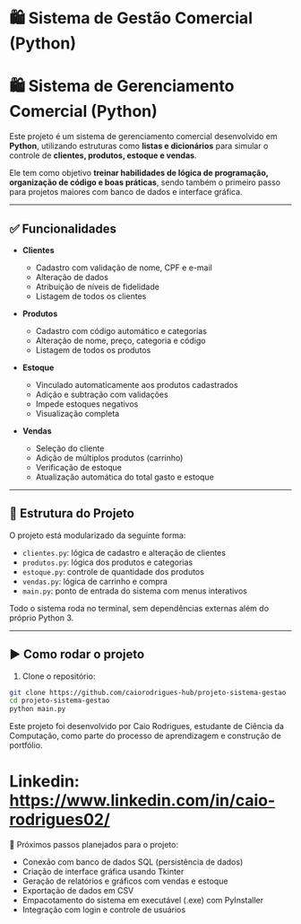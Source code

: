 # 🛍️ Sistema de Gestão Comercial (Python)
# 🛍️ Sistema de Gerenciamento Comercial (Python)

Este projeto é um sistema de gerenciamento comercial desenvolvido em **Python**, utilizando estruturas como **listas e dicionários** para simular o controle de **clientes, produtos, estoque e vendas**.

Ele tem como objetivo **treinar habilidades de lógica de programação, organização de código e boas práticas**, sendo também o primeiro passo para projetos maiores com banco de dados e interface gráfica.

---

## ✅ Funcionalidades

- **Clientes**
  - Cadastro com validação de nome, CPF e e-mail
  - Alteração de dados
  - Atribuição de níveis de fidelidade
  - Listagem de todos os clientes

- **Produtos**
  - Cadastro com código automático e categorias
  - Alteração de nome, preço, categoria e código
  - Listagem de todos os produtos

- **Estoque**
  - Vinculado automaticamente aos produtos cadastrados
  - Adição e subtração com validações
  - Impede estoques negativos
  - Visualização completa

- **Vendas**
  - Seleção do cliente
  - Adição de múltiplos produtos (carrinho)
  - Verificação de estoque
  - Atualização automática do total gasto e estoque

---

## 🧠 Estrutura do Projeto

O projeto está modularizado da seguinte forma:

- `clientes.py`: lógica de cadastro e alteração de clientes
- `produtos.py`: lógica dos produtos e categorias
- `estoque.py`: controle de quantidade dos produtos
- `vendas.py`: lógica de carrinho e compra
- `main.py`: ponto de entrada do sistema com menus interativos

Todo o sistema roda no terminal, sem dependências externas além do próprio Python 3.

---

## ▶️ Como rodar o projeto

1. Clone o repositório:
```bash
git clone https://github.com/caiorodrigues-hub/projeto-sistema-gestao
cd projeto-sistema-gestao  
python main.py
```
Este projeto foi desenvolvido por Caio Rodrigues, estudante de Ciência da Computação, como parte do processo de aprendizagem e construção de portfólio.

# Linkedin: https://www.linkedin.com/in/caio-rodrigues02/

📌 Próximos passos planejados para o projeto:
- Conexão com banco de dados SQL (persistência de dados)
- Criação de interface gráfica usando Tkinter
- Geração de relatórios e gráficos com vendas e estoque
- Exportação de dados em CSV
- Empacotamento do sistema em executável (.exe) com PyInstaller
- Integração com login e controle de usuários

